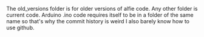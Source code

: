 The old_versions folder is for older versions of alfie code.
Any other folder is current code.
Arduino .ino code requires itself to be in a folder of the same name so that's why the commit history is weird I also barely know how to use github.
